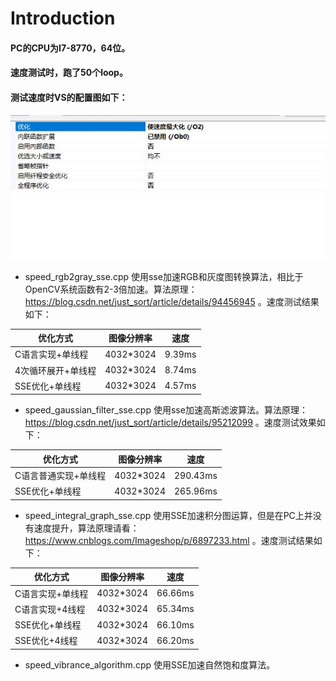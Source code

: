 # Introduction
#### PC的CPU为I7-8770，64位。

#### 速度测试时，跑了50个loop。

#### 测试速度时VS的配置图如下：

![](image/peizhi.jpg)

- speed_rgb2gray_sse.cpp 使用sse加速RGB和灰度图转换算法，相比于OpenCV系统函数有2-3倍加速。算法原理：https://blog.csdn.net/just_sort/article/details/94456945 。速度测试结果如下：

|优化方式|图像分辨率|速度|
|---------|----------|----|
|C语言实现+单线程|4032*3024|9.39ms|
|4次循环展开+单线程|4032*3024|8.74ms|
|SSE优化+单线程|4032*3024|4.57ms|

- speed_gaussian_filter_sse.cpp 使用sse加速高斯滤波算法。算法原理：https://blog.csdn.net/just_sort/article/details/95212099 。速度测试效果如下：

| 优化方式| 图像分辨率 | 速度 |
| ------------------- | ---------- | ---- |
| C语言普通实现+单线程 | 4032*3024  | 290.43ms |
| SSE优化+单线程      | 4032*3024  | 265.96ms |

- speed_integral_graph_sse.cpp 使用SSE加速积分图运算，但是在PC上并没有速度提升，算法原理请看：https://www.cnblogs.com/Imageshop/p/6897233.html 。速度测试结果如下：

|优化方式|图像分辨率 |速度|
|---------|----------|-------|
|C语言实现+单线程|4032*3024|66.66ms|
|C语言实现+4线程|4032*3024|65.34ms|
|SSE优化+单线程|4032*3024|66.10ms|
|SSE优化+4线程|4032*3024|66.20ms|

- speed_vibrance_algorithm.cpp 使用SSE加速自然饱和度算法。